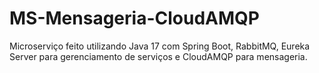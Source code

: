 # MS-Mensageria-CloudAMQP
Microserviço feito utilizando Java 17 com Spring Boot, RabbitMQ, Eureka Server para gerenciamento de serviços e CloudAMQP para mensageria.
